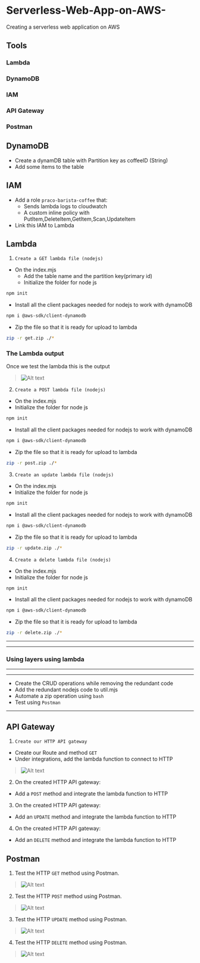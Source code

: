 # Serverless-Web-App-on-AWS-
Creating a serverless web application on AWS 

## Tools
### Lambda
### DynamoDB
### IAM
### API Gateway
### Postman

## DynamoDB
 - Create a dynamDB table with Partition key as coffeeID (String)
 - Add some items to the table

## IAM
 - Add a role `praco-barista-coffee` that:
    - Sends lambda logs to cloudwatch
    - A custom inline policy with PutItem,DeleteItem,GetItem,Scan,UpdateItem
 - Link this IAM to Lambda

## Lambda
1. `Create a GET lambda file (nodejs)`
 - On the index.mjs
    - Add the table name and the partition key(primary id)
    - Initialize the folder for node js
```sh
npm init
``` 
- Install all the client packages needed for nodejs to work with dynamoDB
```sh
npm i @aws-sdk/client-dynamodb
```
 - Zip the file so that it is ready for upload to lambda
```sh
zip -r get.zip ./*
```
### The Lambda output 
Once we test the lambda this is the output
> ![Alt text](images/lambda.png?raw=true "The lambda queries dynamodb data")

2. `Create a POST lambda file (nodejs)`
 - On the index.mjs
 - Initialize the folder for node js
```sh
npm init
``` 
 - Install all the client packages needed for nodejs to work with dynamoDB
```sh
npm i @aws-sdk/client-dynamodb
```
 - Zip the file so that it is ready for upload to lambda
```sh
zip -r post.zip ./*
```
3. `Create an update lambda file (nodejs)`
 - On the index.mjs
 - Initialize the folder for node js
```sh
npm init
``` 
 - Install all the client packages needed for nodejs to work with dynamoDB
```sh
npm i @aws-sdk/client-dynamodb
```
 - Zip the file so that it is ready for upload to lambda
```sh
zip -r update.zip ./*
```
4. `Create a delete lambda file (nodejs)`
 - On the index.mjs
 - Initialize the folder for node js
```sh
npm init
``` 
 - Install all the client packages needed for nodejs to work with dynamoDB
```sh
npm i @aws-sdk/client-dynamodb
```
 - Zip the file so that it is ready for upload to lambda
```sh
zip -r delete.zip ./*
```
----------------------------------------------------------------------------------------------------
----------------------------------------------------------------------------------------------------

### Using layers using lambda
----------------------------------------------------------------------------------------------------
----------------------------------------------------------------------------------------------------

- Create the CRUD operations while removing the redundant code
- Add the redundant nodejs code to util.mjs
- Automate a zip operation using `bash`
- Test using `Postman`
----------------------------------------------------------------------------------------------------

## API Gateway
1. `Create our HTTP API gateway`
 - Create our Route and method `GET`
 - Under integrations, add the lambda function to connect to HTTP
> ![Alt text](images/api-gateway.png?raw=true "The lambda queries on our browser")

2. On the created HTTP API gateway:
 - Add a `POST` method and integrate the lambda function to HTTP

3. On the created HTTP API gateway:
 - Add an `UPDATE` method and integrate the lambda function to HTTP

4. On the created HTTP API gateway:
 - Add an `DELETE` method and integrate the lambda function to HTTP

## Postman
1. Test the HTTP `GET` method using Postman. 
> ![Alt text](images/get_pic.png?raw=true "Postman gets data to our dynamoDB database")
2. Test the HTTP `POST` method using Postman. 
> ![Alt text](images/post_pic.png?raw=true "Postman updates data to our dynamoDB database")
3. Test the HTTP `UPDATE` method using Postman. 
> ![Alt text](images/update.png?raw=true "Postman updates our table on the dynamoDB database")
4. Test the HTTP `DELETE` method using Postman. 
> ![Alt text](images/delete_pic.png?raw=true "Postman deletes some content from our table in the dynamoDB database")




